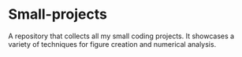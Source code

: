 # Small-projects
A repository that collects all my small coding projects. It showcases a variety of techniques for figure creation and numerical analysis.
